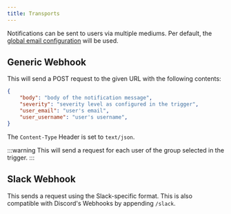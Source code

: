 ```yaml
---
title: Transports
---
```


Notifications can be sent to users via multiple mediums. Per default, the [global email configuration](../installation/docker-compose#email-configuration-optional-but-recommended) will be used.

## Generic Webhook

This will send a POST request to the given URL with the following contents:

```json
{
    "body": "body of the notification message",
    "severity": "severity level as configured in the trigger",
    "user_email": "user's email",
    "user_username": "user's username",
}
```

The `Content-Type` Header is set to `text/json`.

:::warning
This will send a request for each user of the group selected in the trigger.
:::

## Slack Webhook

This sends a request using the Slack-specific format. This is also compatible with Discord's Webhooks by appending `/slack`.
